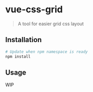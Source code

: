 # vue-css-grid

> A tool for easier grid css layout

## Installation

``` bash
# Update when npm namespace is ready
npm install
```

## Usage
WIP
